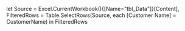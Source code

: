 let
    Source = Excel.CurrentWorkbook(){[Name="tbl_Data"]}[Content],
    FilteredRows = Table.SelectRows(Source, each [Customer Name] = CustomerName)
in
    FilteredRows
